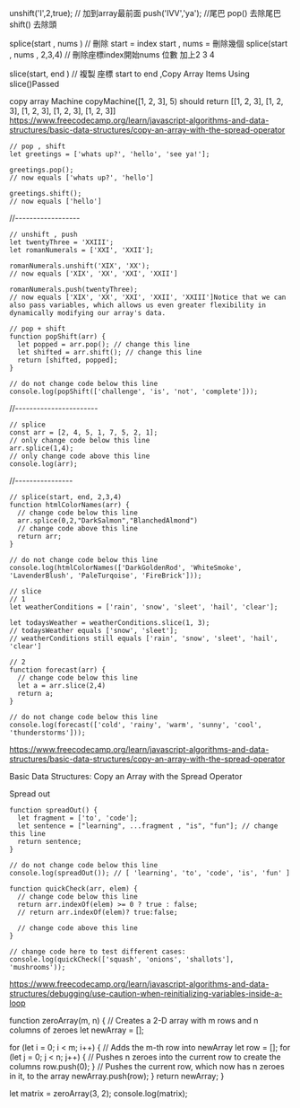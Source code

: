 unshift('I',2,true);  // 加到array最前面
push('IVV','ya');  //尾巴
pop()  去除尾巴
shift() 去除頭

splice(start , nums )  // 刪除 start = index start , nums  = 刪除幾個 
splice(start , nums , 2,3,4)  // 刪除座標index開始nums 位數 加上2 3 4 

slice(start, end )  // 複製 座標 start to end ,Copy Array Items Using slice()Passed 

copy array Machine
copyMachine([1, 2, 3], 5) should return [[1, 2, 3], [1, 2, 3], [1, 2, 3], [1, 2, 3], [1, 2, 3]]
https://www.freecodecamp.org/learn/javascript-algorithms-and-data-structures/basic-data-structures/copy-an-array-with-the-spread-operator


```
// pop , shift
let greetings = ['whats up?', 'hello', 'see ya!'];

greetings.pop();
// now equals ['whats up?', 'hello']

greetings.shift();
// now equals ['hello']
```

//------------------
```
// unshift , push
let twentyThree = 'XXIII';
let romanNumerals = ['XXI', 'XXII'];

romanNumerals.unshift('XIX', 'XX');
// now equals ['XIX', 'XX', 'XXI', 'XXII']

romanNumerals.push(twentyThree);
// now equals ['XIX', 'XX', 'XXI', 'XXII', 'XXIII']Notice that we can also pass variables, which allows us even greater flexibility in dynamically modifying our array's data.
```


```
// pop + shift
function popShift(arr) {
  let popped = arr.pop(); // change this line
  let shifted = arr.shift(); // change this line
  return [shifted, popped];
}

// do not change code below this line
console.log(popShift(['challenge', 'is', 'not', 'complete']));
```

//-----------------------
```
// splice
const arr = [2, 4, 5, 1, 7, 5, 2, 1];
// only change code below this line
arr.splice(1,4);
// only change code above this line
console.log(arr);
```
//----------------
```
// splice(start, end, 2,3,4)
function htmlColorNames(arr) {
  // change code below this line
  arr.splice(0,2,"DarkSalmon","BlanchedAlmond")
  // change code above this line
  return arr;
}

// do not change code below this line
console.log(htmlColorNames(['DarkGoldenRod', 'WhiteSmoke', 'LavenderBlush', 'PaleTurqoise', 'FireBrick']));

```


```
// slice
// 1 
let weatherConditions = ['rain', 'snow', 'sleet', 'hail', 'clear'];

let todaysWeather = weatherConditions.slice(1, 3);
// todaysWeather equals ['snow', 'sleet'];
// weatherConditions still equals ['rain', 'snow', 'sleet', 'hail', 'clear']

// 2
function forecast(arr) {
  // change code below this line
  let a = arr.slice(2,4)
  return a;
}

// do not change code below this line
console.log(forecast(['cold', 'rainy', 'warm', 'sunny', 'cool', 'thunderstorms']));

```


https://www.freecodecamp.org/learn/javascript-algorithms-and-data-structures/basic-data-structures/copy-an-array-with-the-spread-operator

Basic Data Structures: Copy an Array with the Spread Operator


Spread out 
```
function spreadOut() {
  let fragment = ['to', 'code'];
  let sentence = ["learning", ...fragment , "is", "fun"]; // change this line
  return sentence;
}

// do not change code below this line
console.log(spreadOut()); // [ 'learning', 'to', 'code', 'is', 'fun' ]

```


```
function quickCheck(arr, elem) {
  // change code below this line
  return arr.indexOf(elem) >= 0 ? true : false;
  // return arr.indexOf(elem)? true:false;

  // change code above this line
}

// change code here to test different cases:
console.log(quickCheck(['squash', 'onions', 'shallots'], 'mushrooms'));

```


https://www.freecodecamp.org/learn/javascript-algorithms-and-data-structures/debugging/use-caution-when-reinitializing-variables-inside-a-loop

function zeroArray(m, n) {
  // Creates a 2-D array with m rows and n columns of zeroes
  let newArray = [];

  for (let i = 0; i < m; i++) {
    // Adds the m-th row into newArray
    let row = [];
    for (let j = 0; j < n; j++) {
      // Pushes n zeroes into the current row to create the columns
      row.push(0);
    }
    // Pushes the current row, which now has n zeroes in it, to the array
    newArray.push(row);
  }
  return newArray;
}

let matrix = zeroArray(3, 2);
console.log(matrix);

